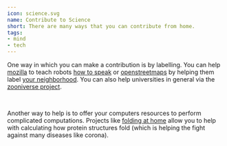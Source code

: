 ```yaml
---
icon: science.svg
name: Contribute to Science
short: There are many ways that you can contribute from home.
tags:
- mind
- tech
---
```


One way in which you can make a contribution is by labelling. You can help
[mozilla](mozilla.org/) to teach robots [how to speak](https://voice.mozilla.org/en) or
[openstreetmaps](https://www.openstreetmap.org/#map=8/52.154/5.295) 
by helping them label [your neighborhood](https://wiki.openstreetmap.org/wiki/StreetComplete). You can also help universities in general via the [zooniverse project](https://www.zooniverse.org/projects).

<br>

Another way to help is to offer your computers resources to perform complicated 
computations. Projects like [folding at home](https://foldingathome.org/) allow 
you to help with calculating how protein structures fold (which is helping the fight
against many diseases like corona).

<br>

